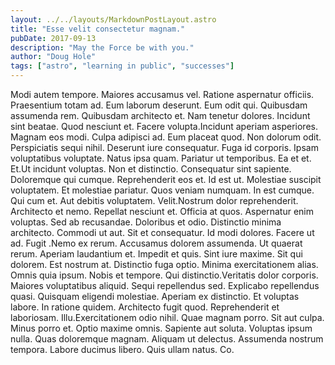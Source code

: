 ```yaml
---
layout: ../../layouts/MarkdownPostLayout.astro
title: "Esse velit consectetur magnam."
pubDate: 2017-09-13
description: "May the Force be with you."
author: "Doug Hole"
tags: ["astro", "learning in public", "successes"]
---
```


Modi autem tempore. Maiores accusamus vel. Ratione aspernatur officiis. Praesentium totam ad. Eum laborum deserunt. Eum odit qui. Quibusdam assumenda rem. Quibusdam architecto et. Nam tenetur dolores. Incidunt sint beatae. Quod nesciunt et. Facere volupta.Incidunt aperiam asperiores. Magnam eos modi. Culpa adipisci ad. Eum placeat quod. Non dolorum odit. Perspiciatis sequi nihil. Deserunt iure consequatur. Fuga id corporis. Ipsam voluptatibus voluptate. Natus ipsa quam. Pariatur ut temporibus. Ea et et. Et.Ut incidunt voluptas. Non et distinctio. Consequatur sint sapiente. Doloremque qui cumque. Reprehenderit eos et. Id est ut. Molestiae suscipit voluptatem. Et molestiae pariatur. Quos veniam numquam. In est cumque. Qui cum et. Aut debitis voluptatem. Velit.Nostrum dolor reprehenderit. Architecto et nemo. Repellat nesciunt et. Officia at quos. Aspernatur enim voluptas. Sed ab recusandae. Doloribus et odio. Distinctio minima architecto. Commodi ut aut. Sit et consequatur. Id modi dolores. Facere ut ad. Fugit .Nemo ex rerum. Accusamus dolorem assumenda. Ut quaerat rerum. Aperiam laudantium et. Impedit et quis. Sint iure maxime. Sit qui dolorem. Est nostrum at. Distinctio fuga optio. Minima exercitationem alias. Omnis quia ipsum. Nobis et tempore. Qui distinctio.Veritatis dolor corporis. Maiores voluptatibus aliquid. Sequi repellendus sed. Explicabo repellendus quasi. Quisquam eligendi molestiae. Aperiam ex distinctio. Et voluptas labore. In ratione quidem. Architecto fugit quod. Reprehenderit et laboriosam. Illu.Exercitationem odio nihil. Quae magnam porro. Sit aut culpa. Minus porro et. Optio maxime omnis. Sapiente aut soluta. Voluptas ipsum nulla. Quas doloremque magnam. Aliquam ut delectus. Assumenda nostrum tempora. Labore ducimus libero. Quis ullam natus. Co.

